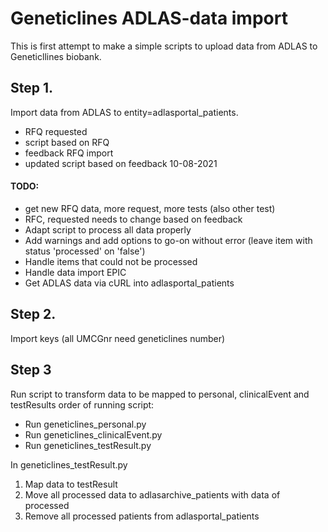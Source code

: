 # Geneticlines ADLAS-data import

This is first attempt to make a simple scripts to upload data from ADLAS to Geneticllines biobank.

## Step 1.
Import data from ADLAS to entity=adlasportal_patients.
- RFQ requested
- script based on RFQ
- feedback RFQ import
- updated script based on feedback 10-08-2021

#### TODO:
- get new RFQ data, more request, more tests (also other test)
- RFC, requested needs to change based on feedback
- Adapt script to process all data properly
- Add warnings and add options to go-on without error (leave item with status 'processed' on 'false')
- Handle items that could not be processed
- Handle data import EPIC
- Get ADLAS data via cURL into adlasportal_patients

## Step 2.
Import keys (all UMCGnr need geneticlines number)

## Step 3
Run script to transform data to be mapped to personal, clinicalEvent and testResults
order of running script:
- Run geneticlines_personal.py
- Run geneticlines_clinicalEvent.py
- Run geneticlines_testResult.py 

In geneticlines_testResult.py 
1. Map data to testResult
2. Move all processed data to adlasarchive_patients with data of processed
3. Remove all processed patients from adlasportal_patients
